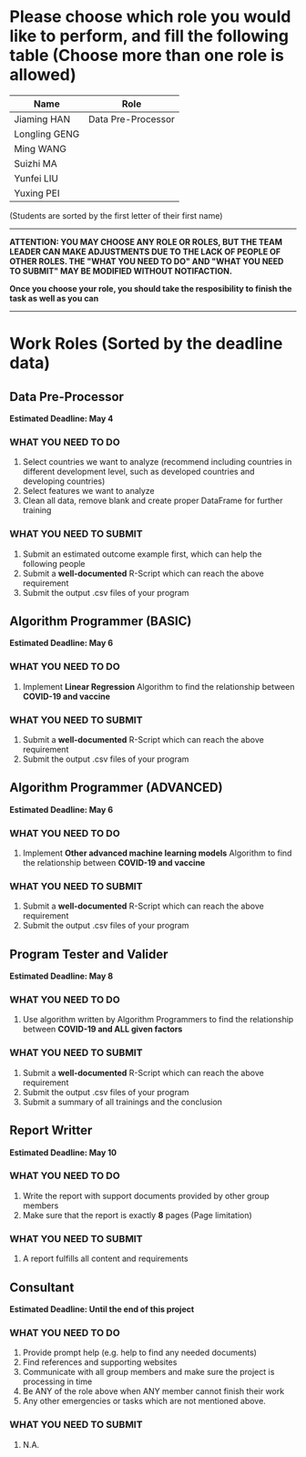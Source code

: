 # Please choose which role you would like to perform, and fill the following table (Choose more than one role is allowed)
| Name | Role |
| ---- | ---- |
| Jiaming HAN | Data Pre-Processor |
| Longling GENG |  |
| Ming WANG |  |
| Suizhi MA |  |
| Yunfei LIU |  |
| Yuxing PEI |  |
  
(Students are sorted by the first letter of their first name)
	
---

**ATTENTION: YOU MAY CHOOSE ANY ROLE OR ROLES, BUT THE TEAM LEADER CAN MAKE ADJUSTMENTS DUE TO THE LACK OF PEOPLE OF OTHER ROLES. THE "WHAT YOU NEED TO DO" AND "WHAT YOU NEED TO SUBMIT" MAY BE MODIFIED WITHOUT NOTIFACTION.**

**Once you choose your role, you should take the resposibility to finish the task as well as you can**

---

# Work Roles (Sorted by the deadline data)
## Data Pre-Processor
**Estimated Deadline: May 4**
### WHAT YOU NEED TO DO
1. Select countries we want to analyze (recommend including countries in different development level, such as developed countries and developing countries)
2. Select features we want to analyze
3. Clean all data, remove blank and create proper DataFrame for further training

### WHAT YOU NEED TO SUBMIT
1. Submit an estimated outcome example first, which can help the following people
2. Submit a **well-documented** R-Script which can reach the above requirement
3. Submit the output .csv files of your program

## Algorithm Programmer (BASIC)
**Estimated Deadline: May 6**
### WHAT YOU NEED TO DO
1. Implement **Linear Regression** Algorithm to find the relationship between **COVID-19 and vaccine**

### WHAT YOU NEED TO SUBMIT
1. Submit a **well-documented** R-Script which can reach the above requirement
2. Submit the output .csv files of your program

## Algorithm Programmer (ADVANCED)
**Estimated Deadline: May 6**
### WHAT YOU NEED TO DO
1. Implement **Other advanced machine learning models** Algorithm to find the relationship between **COVID-19 and vaccine**

### WHAT YOU NEED TO SUBMIT
1. Submit a **well-documented** R-Script which can reach the above requirement
2. Submit the output .csv files of your program

## Program Tester and Valider
**Estimated Deadline: May 8**
### WHAT YOU NEED TO DO
1. Use algorithm written by Algorithm Programmers to find the relationship between **COVID-19 and ALL given factors** 

### WHAT YOU NEED TO SUBMIT
1. Submit a **well-documented** R-Script which can reach the above requirement
2. Submit the output .csv files of your program
3. Submit a summary of all trainings and the conclusion

## Report Writter
**Estimated Deadline: May 10**
### WHAT YOU NEED TO DO
1. Write the report with support documents provided by other group members
2. Make sure that the report is exactly **8** pages (Page limitation)

### WHAT YOU NEED TO SUBMIT
1. A report fulfills all content and requirements

## Consultant
**Estimated Deadline: Until the end of this project**
### WHAT YOU NEED TO DO
1. Provide prompt help (e.g. help to find any needed documents)
2. Find references and supporting websites
3. Communicate with all group members and make sure the project is processing in time
4. Be ANY of the role above when ANY member cannot finish their work
5. Any other emergencies or tasks which are not mentioned above.
### WHAT YOU NEED TO SUBMIT
1. N.A.
